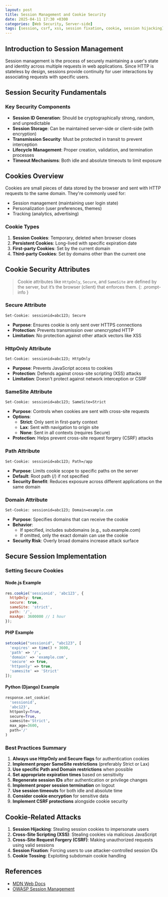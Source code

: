 ```yaml
---
layout: post
title: Session Management and Cookie Security
date: 2025-04-11 17:30 +0300
categories: [Web Security, Server-side]
tags: [session, csrf, xss, session fixation, cookie, session hijacking]
---
```


## Introduction to Session Management

Session management is the process of securely maintaining a user's state and identity across multiple requests in web applications. Since HTTP is stateless by design, sessions provide continuity for user interactions by associating requests with specific users.

## Session Security Fundamentals

### Key Security Components

- **Session ID Generation**: Should be cryptographically strong, random, and unpredictable
- **Session Storage**: Can be maintained server-side or client-side (with encryption)
- **Transmission Security**: Must be protected in transit to prevent interception
- **Lifecycle Management**: Proper creation, validation, and termination processes
- **Timeout Mechanisms**: Both idle and absolute timeouts to limit exposure

## Cookies Overview

Cookies are small pieces of data stored by the browser and sent with HTTP requests to the same domain. They're commonly used for:

- Session management (maintaining user login state)
- Personalization (user preferences, themes)
- Tracking (analytics, advertising)

### Cookie Types

1. **Session Cookies**: Temporary, deleted when browser closes
2. **Persistent Cookies**: Long-lived with specific expiration date
3. **First-party Cookies**: Set by the current domain
4. **Third-party Cookies**: Set by domains other than the current one

## Cookie Security Attributes


> Cookie attributes like `HttpOnly`, `Secure`, and `SameSite` are defined by the server, but it’s the browser (client) that enforces them.
{: .prompt-info }

### Secure Attribute

```
Set-Cookie: sessionid=abc123; Secure
```

- **Purpose**: Ensures cookie is only sent over HTTPS connections
- **Protection**: Prevents transmission over unencrypted HTTP
- **Limitation**: No protection against other attack vectors like XSS

### HttpOnly Attribute

```
Set-Cookie: sessionid=abc123; HttpOnly
```

- **Purpose**: Prevents JavaScript access to cookies
- **Protection**: Defends against cross-site scripting (XSS) attacks
- **Limitation**: Doesn't protect against network interception or CSRF

### SameSite Attribute

```
Set-Cookie: sessionid=abc123; SameSite=Strict
```

- **Purpose**: Controls when cookies are sent with cross-site requests
- **Options**:
  - **Strict**: Only sent in first-party context
  - **Lax**: Sent with navigation to origin site
  - **None**: Sent in all contexts (requires Secure)
- **Protection**: Helps prevent cross-site request forgery (CSRF) attacks

### Path Attribute

```
Set-Cookie: sessionid=abc123; Path=/app
```

- **Purpose**: Limits cookie scope to specific paths on the server
- **Default**: Root path (/) if not specified
- **Security Benefit**: Reduces exposure across different applications on the same domain

### Domain Attribute

```
Set-Cookie: sessionid=abc123; Domain=example.com
```

- **Purpose**: Specifies domains that can receive the cookie
- **Behavior**:
  - If specified, includes subdomains (e.g., sub.example.com)
  - If omitted, only the exact domain can use the cookie
- **Security Risk**: Overly broad domains increase attack surface

## Secure Session Implementation

### Setting Secure Cookies

#### Node.js Example
```javascript
res.cookie('sessionid', 'abc123', {
  httpOnly: true,
  secure: true,
  sameSite: 'strict',
  path: '/',
  maxAge: 3600000 // 1 hour
});
```

#### PHP Example
```php
setcookie("sessionid", "abc123", [
  'expires' => time() + 3600,
  'path' => '/',
  'domain' => 'example.com',
  'secure' => true,
  'httponly' => true,
  'samesite' => 'Strict'
]);
```

#### Python (Django) Example
```python
response.set_cookie(
  'sessionid', 
  'abc123', 
  httponly=True,
  secure=True,
  samesite='Strict',
  max_age=3600,
  path='/'
)
```

### Best Practices Summary

1. **Always use HttpOnly and Secure flags** for authentication cookies
2. **Implement proper SameSite restrictions** (preferably Strict or Lax)
3. **Use specific Path and Domain restrictions** when possible
4. **Set appropriate expiration times** based on sensitivity
5. **Regenerate session IDs** after authentication or privilege changes
6. **Implement proper session termination** on logout
7. **Use session timeouts** for both idle and absolute time
8. **Consider cookie encryption** for sensitive data
9. **Implement CSRF protections** alongside cookie security

## Cookie-Related Attacks

1. **Session Hijacking**: Stealing session cookies to impersonate users
2. **Cross-Site Scripting (XSS)**: Stealing cookies via malicious JavaScript
3. **Cross-Site Request Forgery (CSRF)**: Making unauthorized requests using valid sessions
4. **Session Fixation**: Forcing users to use attacker-controlled session IDs
5. **Cookie Tossing**: Exploiting subdomain cookie handling

## References

- [MDN Web Docs](https://developer.mozilla.org/en-US/docs/Web/HTTP/Guides/Cookies#Secure_and_HttpOnly_cookies)
- [OWASP Session Management](https://cheatsheetseries.owasp.org/cheatsheets/Session_Management_Cheat_Sheet.html)
